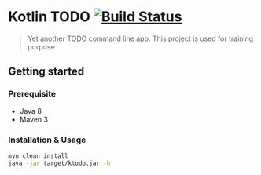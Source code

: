 # Kotlin TODO [![Build Status][]](https://travis-ci.org/l-lin/ktodo)

> Yet another TODO command line app. This project is used for training purpose

## Getting started

### Prerequisite

- Java 8
- Maven 3

### Installation & Usage

```bash
mvn clean install
java -jar target/ktodo.jar -h
```

[Build Status]: https://travis-ci.org/l-lin/ktodo.svg?branch=master
